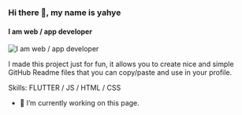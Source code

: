### Hi there 👋, my name is yahye
#### I am web / app developer
![I am web / app developer](https://arturssmirnovs.github.io/github-profile-readme-generator/images/banner.png)

I made this project just for fun, it allows you to create nice and simple GitHub Readme files that you can copy/paste and use in your profile.

Skills: FLUTTER / JS / HTML / CSS 

- 🔭 I’m currently working on this page. 




